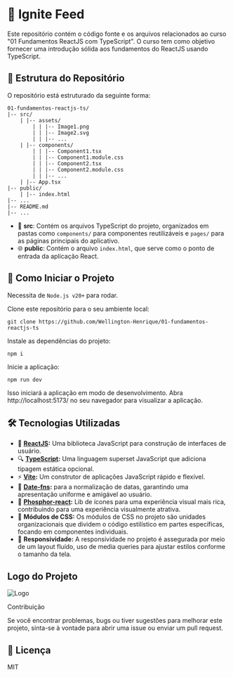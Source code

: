 # 🚀 Ignite Feed

Este repositório contém o código fonte e os arquivos relacionados ao curso "01 Fundamentos ReactJS com TypeScript". O curso tem como objetivo fornecer uma introdução sólida aos fundamentos do ReactJS usando TypeScript.

## 📂 Estrutura do Repositório

O repositório está estruturado da seguinte forma:
```
01-fundamentos-reactjs-ts/
|-- src/
	| |-- assets/
		| | |-- Image1.png
		| | |-- Image2.svg
		| | |-- ...
	| |-- components/
		| | |-- Component1.tsx
		| | |-- Component1.module.css
		| | |-- Component2.tsx
		| | |-- Component2.module.css
		| | |-- ...
	| |-- App.tsx
|-- public/
	| |-- index.html
|-- ...
|-- README.md
|-- ...
```

- 📁 **src**: Contém os arquivos TypeScript do projeto, organizados em pastas como `components/` para componentes reutilizáveis e `pages/` para as páginas principais do aplicativo.
- 🌐 **public**: Contém o arquivo `index.html`, que serve como o ponto de entrada da aplicação React.

## 🚀 Como Iniciar o Projeto
Necessita de `Node.js v20+` para rodar.

Clone este repositório para o seu ambiente local:
```
git clone https://github.com/Wellington-Henrique/01-fundamentos-reactjs-ts
````

Instale as dependências do projeto:
```
npm i
```

Inicie a aplicação:
```
npm run dev
```

Isso iniciará a aplicação em modo de desenvolvimento. Abra http://localhost:5173/ no seu navegador para visualizar a aplicação.
	
## 🛠 Tecnologias Utilizadas
- 🚀 **[ReactJS](https://reactjs.org/):** Uma biblioteca JavaScript para construção de interfaces de usuário.
- 🔍 **[TypeScript](https://www.typescriptlang.org/):** Uma linguagem superset JavaScript que adiciona tipagem estática opcional.
- ⚡ **[Vite](https://vitejs.dev/):** Um construtor de aplicações JavaScript rápido e flexível.
- 📅 **[Date-fns](https://date-fns.org/):** para a normalização de datas, garantindo uma apresentação uniforme e amigável ao usuário.
- 🌟 **[Phosphor-react](https://phosphoricons.com/):** Lib de ícones para uma experiência visual mais rica, contribuindo para uma experiência visualmente atrativa.
- 💅 **Módulos de CSS:** Os módulos de CSS no projeto são unidades organizacionais que dividem o código estilístico em partes específicas, focando em componentes individuais.
- 📱 **Responsividade:** A responsividade no projeto é assegurada por meio de um layout fluído, uso de media queries para ajustar estilos conforme o tamanho da tela.

## Logo do Projeto
![Logo](./src/assets/banner-figma.png)

Contribuição

Se você encontrar problemas, bugs ou tiver sugestões para melhorar este projeto, sinta-se à vontade para abrir uma issue ou enviar um pull request.

## 📜 Licença
MIT